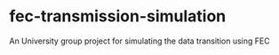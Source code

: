 # fec-transmission-simulation
An University group project for simulating the data transition using FEC
